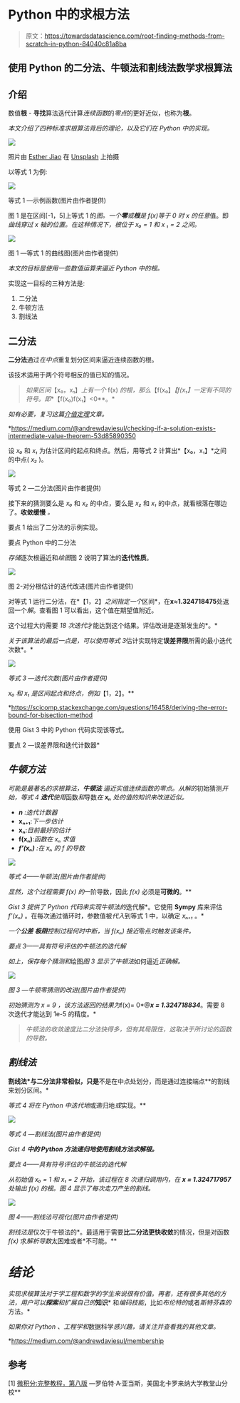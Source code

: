 # Python 中的求根方法

> 原文：<https://towardsdatascience.com/root-finding-methods-from-scratch-in-python-84040c81a8ba>

## 使用 Python 的二分法、牛顿法和割线法数学求根算法

## 介绍

数值**根** - **寻找**算法迭代计算*连续函数*的*零点*的更好近似，也称为**根**。

*本文介绍了四种标准求根算法背后的理论，以及它们在 Python 中的实现。*

![](img/91d89da0e7afc261c5ed630469be5d08.png)

照片由 [Esther Jiao](https://unsplash.com/@estherrj?utm_source=medium&utm_medium=referral) 在 [Unsplash](https://unsplash.com?utm_source=medium&utm_medium=referral) 上拍摄

以等式 1 为例:

![](img/b15a47bcdff9c0de4b2c830db18ae94f.png)

等式 1 —示例函数(图片由作者提供)

图 1 是在区间[-1，5]上等式 1 的*图。一个**零**或**根**是 f(x)等于 0 时 x 的任意*值。即*曲线穿过 x 轴的位置。在这种情况下，根位于 *x₀ = 1* 和 *x* ₁ *= 2* 之间。*

![](img/ffda48c9c53d0b7d23b9b16c5fbc0a5c.png)

图 1 —等式 1 的曲线图(图片由作者提供)

*本文的目标是使用一些数值运算来逼近 Python 中的根。*

实现这一目标的三种方法是:

1.  二分法
2.  牛顿方法
3.  割线法

## 二分法

**二分法**通过*在中点*重复划分区间来逼近连续函数的根。

该技术适用于两个符号相反的值已知的情况。

> *如果区间*【x₀，x₁】*上有一个* f(x) *的根，那么*【f(x₀】*【f(x₁】*一定有不同的符号。即***【f(x₀)f(x₁】<0**。*

*如有必要，复习这篇[介值定理](https://medium.com/@andrewdaviesul/checking-if-a-solution-exists-intermediate-value-theorem-53d85890350)文章。*

*<https://medium.com/@andrewdaviesul/checking-if-a-solution-exists-intermediate-value-theorem-53d85890350>  

设 *x₀* 和 *x₁* 为估计区间的起点和终点。然后，用等式 2 计算出*【x₀，x₁】*之间的中点( *x₂* )。

![](img/2bb20b7e272aa83146af4132764c0766.png)

等式 2 —二分法(图片由作者提供)

接下来的猜测要么是 *x₀* 和 *x₂* 的中点，要么是 *x₂* 和 *x₁* 的中点，就看根落在哪边了。**收敛缓慢** *。*

要点 1 给出了二分法的示例实现。

要点 Python 中的二分法

*存储*逐次根逼近和*绘图*图 2 说明了算法的**迭代性质**。

![](img/f1c505342b66eaac4f3df2c1f33bbdc4.png)

图 2-对分根估计的迭代改进(图片由作者提供)

对等式 1 运行二分法，在*【1，2】*之间指定一个*区间*，在**x**≈**1.324718475**处返回一个*解*。查看图 1 可以看出，这个值在期望值附近。

这个过程大约需要 *18 次迭代*才能达到这个结果。评估改进是逐渐发生的*。*

*关于该算法的最后一点是，可以使用等式 3*估计实现特定**误差界限**所需的最小迭代次数*。*

*![](img/389e1073ca2e00b2517c3e574c8e7423.png)*

*等式 3 —迭代次数(图片由作者提供)*

**x₀* 和 *x₁* 是区间起点和终点，例如*【1，2】。**

*<https://scicomp.stackexchange.com/questions/16458/deriving-the-error-bound-for-bisection-method>  

使用 Gist 3 中的 Python 代码实现该等式。

要点 2 —误差界限和迭代计数器* 

## *牛顿方法*

*可能是最著名的求根算法，**牛顿法** *逼近实值连续函数*的零点。从解的*初始猜测*开始，等式 4 **迭代**使用*函数*和*导数*在 ***xₙ*** 处的值的知识来改进近似。*

*   ****n*** :迭代计数器*
*   ****xₙ₊₁****:*下一步估计*
*   ****xₙ****:*目前最好的估计*
*   ****f(xₙ)****:*函数在 *xₙ* 求值*
*   ****f'(xₙ)*** :在 *xₙ* 的 *f* 的导数*

*![](img/960550246375a4b61cd8cb92b1bc3da5.png)*

*等式 4——牛顿法(图片由作者提供)*

*显然，这个过程需要 f(x) 的*一阶导数，因此 *f(x)* 必须是**可微的**。**

*Gist 3 提供了 Python 代码来实现牛顿法的*迭代解*。它使用 **Sympy** 库来评估 *f'(xₙ)* 。在每次通过循环时，参数值被*代入*到等式 1 中，以确定 *xₙ₊₁* 。*

*一个**公差** **极限**控制过程何时中断，当 *f(xₙ)* 接近*零点*时触发该条件。*

*要点 3——具有符号评估的牛顿法的迭代解*

*如上，保存每个猜测和*绘图*图 3 显示了牛顿法*如何逼近*正确解。*

*![](img/f8ec12e5f5e9a7d50cbabc86951265f7.png)*

*图 3 —牛顿零猜测的改进(图片由作者提供)*

*初始猜测为 *x = 9* ，该方法返回的结果为*f(x)= 0*@***x = 1.324718834***。需要 8 次迭代才能达到 1e-5 的精度。*

> *牛顿法的收敛速度比二分法快得多，但有其局限性，这取决于所讨论的函数的导数。*

## *割线法*

**割线法*与二分法非常相似，只是**不是在中点处划分，而是通过连接端点**的割线来划分区间。*

*等式 4 将在 Python 中迭代地*或递归地*或*实现。**

*![](img/60870e0cfc7bf455d462a4d774f53e1d.png)*

*等式 4 —割线法(图片由作者提供)*

*Gist 4 **中的 Python 方法递归地使用割线方法求解根。***

*要点 4——具有符号评估的牛顿法的迭代解*

*从初始值 *x₀* = 1 和 *x₁* = 2 开始，该过程在 8 次递归调用内，在 **x = 1.324717957** 处输出 *f(x)* 的根。图 4 *显示了*每次走刀产生的割线。*

*![](img/3a280c8c57cd3b91175de915e0201b6f.png)*

*图 4——割线法可视化(图片由作者提供)*

*割线法是*仅次于牛顿法的*。最适用于需要**比二分法更快收敛**的情况，但是对函数 *f(x)* 求*解析导数*太困难或者*不可能。**

# *结论*

*实现求根算法对于学工程和数学的学生来说很有价值。再者，还有很多其他的方法，用户可以**探索**和扩展自己的***知识*** 和*编码技能*，比如*布伦特的*或者*斯特芬森的*方法。*

*如果你对 *Python* 、*工程学*和*数据科学*感兴趣，请关注并查看我的其他文章。*

*<https://medium.com/@andrewdaviesul/membership>  </fundamentals-of-matrix-algebra-with-python-part-1-85aaa17e3632>  

## 参考

[1] [微积分:完整教程，第八版](https://www.pearson.com/uk/educators/higher-education-educators/program/Adams-Calculus-A-Complete-Course-8th-Edition/PGM1010104.html) —罗伯特·A·亚当斯，美国北卡罗来纳大学教堂山分校**